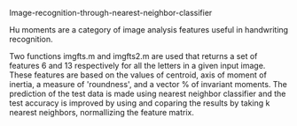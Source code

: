 Image-recognition-through-nearest-neighbor-classifier

Hu moments are a category of image analysis features useful in handwriting recognition. 

Two functions imgfts.m and  imgfts2.m are used that returns a set of features 6 and 13 respectively for all the letters in a given input image. These features are based on the values of centroid, axis of moment of inertia, a measure of 'roundness', and a vector % of invariant moments. 
The prediction of the test data is made using nearest neighbor classifier and the test accuracy is improved by using and coparing the results by taking k nearest neighbors, normallizing the feature matrix.
